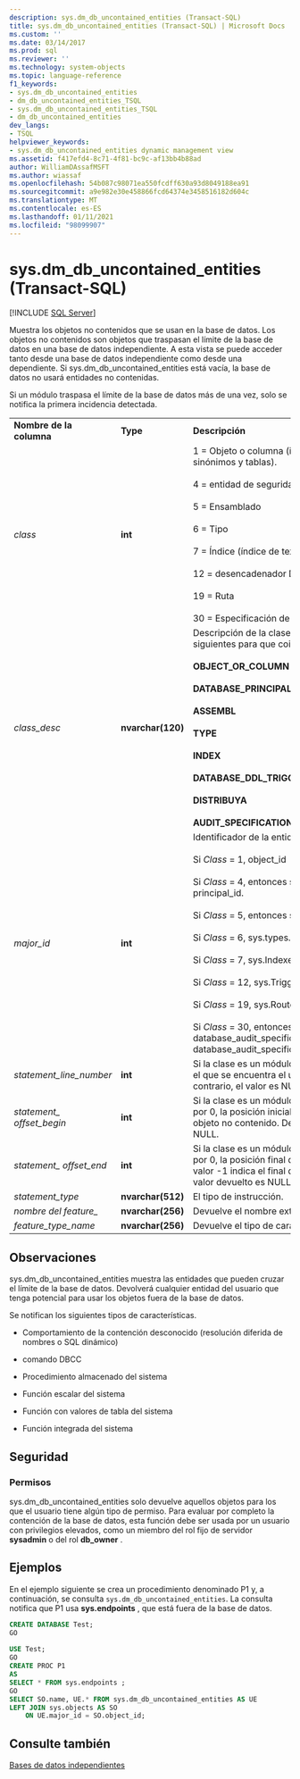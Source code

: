 ```yaml
---
description: sys.dm_db_uncontained_entities (Transact-SQL)
title: sys.dm_db_uncontained_entities (Transact-SQL) | Microsoft Docs
ms.custom: ''
ms.date: 03/14/2017
ms.prod: sql
ms.reviewer: ''
ms.technology: system-objects
ms.topic: language-reference
f1_keywords:
- sys.dm_db_uncontained_entities
- dm_db_uncontained_entities_TSQL
- sys.dm_db_uncontained_entities_TSQL
- dm_db_uncontained_entities
dev_langs:
- TSQL
helpviewer_keywords:
- sys.dm_db_uncontained_entities dynamic management view
ms.assetid: f417efd4-8c71-4f81-bc9c-af13bb4b88ad
author: WilliamDAssafMSFT
ms.author: wiassaf
ms.openlocfilehash: 54b087c98071ea550fcdff630a93d8049188ea91
ms.sourcegitcommit: a9e982e30e458866fcd64374e3458516182d604c
ms.translationtype: MT
ms.contentlocale: es-ES
ms.lasthandoff: 01/11/2021
ms.locfileid: "98099907"
---
```

# <a name="sysdm_db_uncontained_entities-transact-sql"></a>sys.dm_db_uncontained_entities (Transact-SQL)
[!INCLUDE [SQL Server](../../includes/applies-to-version/sqlserver.md)]

  Muestra los objetos no contenidos que se usan en la base de datos. Los objetos no contenidos son objetos que traspasan el límite de la base de datos en una base de datos independiente. A esta vista se puede acceder tanto desde una base de datos independiente como desde una dependiente. Si sys.dm_db_uncontained_entities está vacía, la base de datos no usará entidades no contenidas.  
  
 Si un módulo traspasa el límite de la base de datos más de una vez, solo se notifica la primera incidencia detectada.  
  
||||  
|-|-|-|  
|**Nombre de la columna**|**Type**|**Descripción**|  
|*class*|**int**|1 = Objeto o columna (incluye módulos, XP, vistas, sinónimos y tablas).<br /><br /> 4 = entidad de seguridad de base de datos<br /><br /> 5 = Ensamblado<br /><br /> 6 = Tipo<br /><br /> 7 = Índice (índice de texto completo)<br /><br /> 12 = desencadenador DDL de base de datos<br /><br /> 19 = Ruta<br /><br /> 30 = Especificación de auditoría|  
|*class_desc*|**nvarchar(120)**|Descripción de la clase de la entidad. Uno de los siguientes para que coincida con la clase:<br /><br /> **OBJECT_OR_COLUMN**<br /><br /> **DATABASE_PRINCIPAL**<br /><br /> **ASSEMBL**<br /><br /> **TYPE**<br /><br /> **INDEX**<br /><br /> **DATABASE_DDL_TRIGGER**<br /><br /> **DISTRIBUYA**<br /><br /> **AUDIT_SPECIFICATION**|  
|*major_id*|**int**|Identificador de la entidad.<br /><br /> Si *Class* = 1, object_id<br /><br /> Si *Class* = 4, entonces sys. database_principals. principal_id.<br /><br /> Si *Class* = 5, entonces sys.Assemblies.assembly_id.<br /><br /> Si *Class* = 6, sys.types.user_type_id.<br /><br /> Si *Class* = 7, sys.Indexes.index_id.<br /><br /> Si *Class* = 12, sys.Triggers.object_id.<br /><br /> Si *Class* = 19, sys.Routes.Route_ID.<br /><br /> Si *Class* = 30, entonces sys. database_audit_specifications database_audit_specifications.database_specification_id.|  
|*statement_line_number*|**int**|Si la clase es un módulo, devuelve el número de línea en el que se encuentra el uso del objeto no contenido.  De lo contrario, el valor es NULL.|  
|*statement_ offset_begin*|**int**|Si la clase es un módulo, indica en bytes, comenzando por 0, la posición inicial donde comienza el uso del objeto no contenido. De lo contrario el valor devuelto es NULL.|  
|*statement_ offset_end*|**int**|Si la clase es un módulo, indica en bytes, comenzando por 0, la posición final del uso del objeto no contenido. El valor -1 indica el final del módulo. De lo contrario el valor devuelto es NULL.|  
|*statement_type*|**nvarchar(512)**|El tipo de instrucción.|  
|*nombre del feature_*|**nvarchar(256)**|Devuelve el nombre externo del objeto.|  
|*feature_type_name*|**nvarchar(256)**|Devuelve el tipo de característica.|  
  
## <a name="remarks"></a>Observaciones  
 sys.dm_db_uncontained_entities muestra las entidades que pueden cruzar el límite de la base de datos. Devolverá cualquier entidad del usuario que tenga potencial para usar los objetos fuera de la base de datos.  
  
 Se notifican los siguientes tipos de características.  
  
-   Comportamiento de la contención desconocido (resolución diferida de nombres o SQL dinámico)  
  
-   comando DBCC  
  
-   Procedimiento almacenado del sistema  
  
-   Función escalar del sistema  
  
-   Función con valores de tabla del sistema  
  
-   Función integrada del sistema  
  
## <a name="security"></a>Seguridad  
  
### <a name="permissions"></a>Permisos  
 sys.dm_db_uncontained_entities solo devuelve aquellos objetos para los que el usuario tiene algún tipo de permiso. Para evaluar por completo la contención de la base de datos, esta función debe ser usada por un usuario con privilegios elevados, como un miembro del rol fijo de servidor **sysadmin** o del rol **db_owner** .  
  
## <a name="examples"></a>Ejemplos  
 En el ejemplo siguiente se crea un procedimiento denominado P1 y, a continuación, se consulta `sys.dm_db_uncontained_entities`. La consulta notifica que P1 usa **sys.endpoints** , que está fuera de la base de datos.  
  
```sql  
CREATE DATABASE Test;  
GO  
  
USE Test;  
GO  
CREATE PROC P1  
AS   
SELECT * FROM sys.endpoints ;  
GO  
SELECT SO.name, UE.* FROM sys.dm_db_uncontained_entities AS UE  
LEFT JOIN sys.objects AS SO  
    ON UE.major_id = SO.object_id;  
```  
  
## <a name="see-also"></a>Consulte también  
 [Bases de datos independientes](../../relational-databases/databases/contained-databases.md)  
  
  

